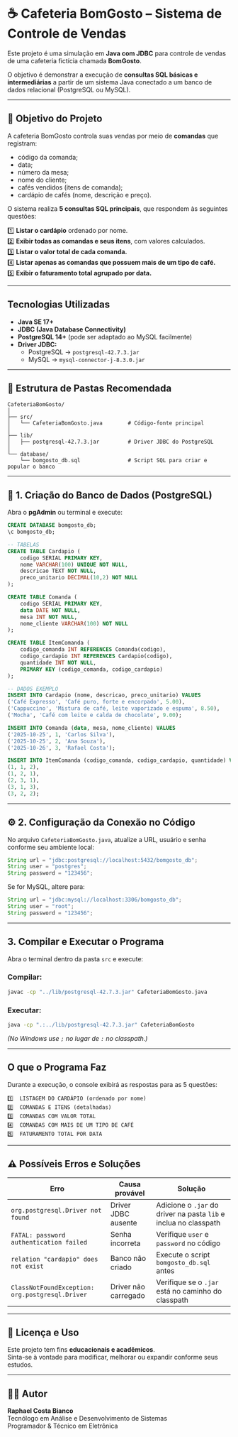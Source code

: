# ☕ Cafeteria BomGosto – Sistema de Controle de Vendas

Este projeto é uma simulação  em **Java com JDBC** para controle de vendas de uma cafeteria fictícia chamada **BomGosto**.

O objetivo é demonstrar a execução de **consultas SQL básicas e intermediárias** a partir de um sistema Java conectado a um banco de dados relacional (PostgreSQL ou MySQL).

---

## 🎯 **Objetivo do Projeto**

A cafeteria BomGosto controla suas vendas por meio de **comandas** que registram:
- código da comanda;
- data;
- número da mesa;
- nome do cliente;
- cafés vendidos (itens de comanda);
- cardápio de cafés (nome, descrição e preço).

O sistema realiza **5 consultas SQL principais**, que respondem às seguintes questões:

1️⃣ **Listar o cardápio** ordenado por nome.  
2️⃣ **Exibir todas as comandas e seus itens**, com valores calculados.  
3️⃣ **Listar o valor total de cada comanda.**  
4️⃣ **Listar apenas as comandas que possuem mais de um tipo de café.**  
5️⃣ **Exibir o faturamento total agrupado por data.**

---

## **Tecnologias Utilizadas**

- **Java SE 17+**
- **JDBC (Java Database Connectivity)**
- **PostgreSQL 14+** (pode ser adaptado ao MySQL facilmente)
- **Driver JDBC:**
    - PostgreSQL → `postgresql-42.7.3.jar`
    - MySQL → `mysql-connector-j-8.3.0.jar`

---

## 📂 **Estrutura de Pastas Recomendada**

```
CafeteriaBomGosto/
│
├── src/
│   └── CafeteriaBomGosto.java        # Código-fonte principal
│
├── lib/
│   ├── postgresql-42.7.3.jar         # Driver JDBC do PostgreSQL
│
└── database/
    └── bomgosto_db.sql               # Script SQL para criar e popular o banco
```

---

## 🧱 **1. Criação do Banco de Dados (PostgreSQL)**

Abra o **pgAdmin** ou terminal e execute:

```sql
CREATE DATABASE bomgosto_db;
\c bomgosto_db;

-- TABELAS
CREATE TABLE Cardapio (
    codigo SERIAL PRIMARY KEY,
    nome VARCHAR(100) UNIQUE NOT NULL,
    descricao TEXT NOT NULL,
    preco_unitario DECIMAL(10,2) NOT NULL
);

CREATE TABLE Comanda (
    codigo SERIAL PRIMARY KEY,
    data DATE NOT NULL,
    mesa INT NOT NULL,
    nome_cliente VARCHAR(100) NOT NULL
);

CREATE TABLE ItemComanda (
    codigo_comanda INT REFERENCES Comanda(codigo),
    codigo_cardapio INT REFERENCES Cardapio(codigo),
    quantidade INT NOT NULL,
    PRIMARY KEY (codigo_comanda, codigo_cardapio)
);

-- DADOS EXEMPLO
INSERT INTO Cardapio (nome, descricao, preco_unitario) VALUES
('Café Expresso', 'Café puro, forte e encorpado', 5.00),
('Cappuccino', 'Mistura de café, leite vaporizado e espuma', 8.50),
('Mocha', 'Café com leite e calda de chocolate', 9.00);

INSERT INTO Comanda (data, mesa, nome_cliente) VALUES
('2025-10-25', 1, 'Carlos Silva'),
('2025-10-25', 2, 'Ana Souza'),
('2025-10-26', 3, 'Rafael Costa');

INSERT INTO ItemComanda (codigo_comanda, codigo_cardapio, quantidade) VALUES
(1, 1, 2),
(1, 2, 1),
(2, 3, 1),
(3, 1, 3),
(3, 2, 2);
```

---

## ⚙️ **2. Configuração da Conexão no Código**

No arquivo `CafeteriaBomGosto.java`, atualize a URL, usuário e senha conforme seu ambiente local:

```java
String url = "jdbc:postgresql://localhost:5432/bomgosto_db";
String user = "postgres";
String password = "123456";
```

Se for MySQL, altere para:

```java
String url = "jdbc:mysql://localhost:3306/bomgosto_db";
String user = "root";
String password = "123456";
```

---

##  **3. Compilar e Executar o Programa**

Abra o terminal dentro da pasta `src` e execute:

###  Compilar:
```bash
javac -cp "../lib/postgresql-42.7.3.jar" CafeteriaBomGosto.java
```

###  Executar:
```bash
java -cp ".:../lib/postgresql-42.7.3.jar" CafeteriaBomGosto
```

*(No Windows use `;` no lugar de `:` no classpath.)*

---

##  **O que o Programa Faz**

Durante a execução, o console exibirá as respostas para as 5 questões:

```
1️⃣  LISTAGEM DO CARDÁPIO (ordenado por nome)
2️⃣  COMANDAS E ITENS (detalhadas)
3️⃣  COMANDAS COM VALOR TOTAL
4️⃣  COMANDAS COM MAIS DE UM TIPO DE CAFÉ
5️⃣  FATURAMENTO TOTAL POR DATA
```

---

## ⚠️ **Possíveis Erros e Soluções**

| Erro | Causa provável | Solução |
|------|----------------|----------|
| `org.postgresql.Driver not found` | Driver JDBC ausente | Adicione o `.jar` do driver na pasta `lib` e inclua no classpath |
| `FATAL: password authentication failed` | Senha incorreta | Verifique `user` e `password` no código |
| `relation "cardapio" does not exist` | Banco não criado | Execute o script `bomgosto_db.sql` antes |
| `ClassNotFoundException: org.postgresql.Driver` | Driver não carregado | Verifique se o `.jar` está no caminho do classpath |

---

## 📘 **Licença e Uso**

Este projeto tem fins **educacionais e acadêmicos**.  
Sinta-se à vontade para modificar, melhorar ou expandir conforme seus estudos.

---

## 👨‍💻 **Autor**

**Raphael Costa Bianco**  
Tecnólogo em Análise e Desenvolvimento de Sistemas  
Programador & Técnico em Eletrônica